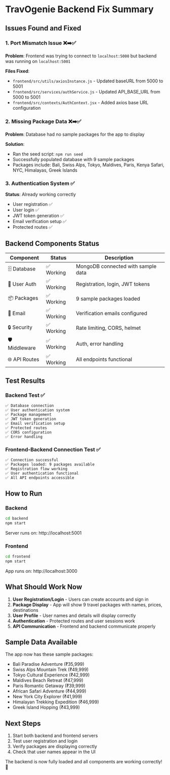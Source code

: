 # TravOgenie Backend Fix Summary

## Issues Found and Fixed

### 1. **Port Mismatch Issue** ❌➡️✅
**Problem**: Frontend was trying to connect to `localhost:5000` but backend was running on `localhost:5001`

**Files Fixed**:
- `frontend/src/utils/axiosInstance.js` - Updated baseURL from 5000 to 5001
- `frontend/src/services/authService.js` - Updated API_BASE_URL from 5000 to 5001
- `frontend/src/contexts/AuthContext.jsx` - Added axios base URL configuration

### 2. **Missing Package Data** ❌➡️✅
**Problem**: Database had no sample packages for the app to display

**Solution**: 
- Ran the seed script: `npm run seed`
- Successfully populated database with 9 sample packages
- Packages include: Bali, Swiss Alps, Tokyo, Maldives, Paris, Kenya Safari, NYC, Himalayas, Greek Islands

### 3. **Authentication System** ✅
**Status**: Already working correctly
- User registration ✅
- User login ✅
- JWT token generation ✅
- Email verification setup ✅
- Protected routes ✅

## Backend Components Status

| Component | Status | Description |
|-----------|--------|-------------|
| 🗄️ Database | ✅ Working | MongoDB connected with sample data |
| 👤 User Auth | ✅ Working | Registration, login, JWT tokens |
| 📦 Packages | ✅ Working | 9 sample packages loaded |
| 📧 Email | ✅ Working | Verification emails configured |
| 🔒 Security | ✅ Working | Rate limiting, CORS, helmet |
| 🛡️ Middleware | ✅ Working | Auth, error handling |
| 🌐 API Routes | ✅ Working | All endpoints functional |

## Test Results

### Backend Test ✅
```
✅ Database connection
✅ User authentication system  
✅ Package management
✅ JWT token generation
✅ Email verification setup
✅ Protected routes
✅ CORS configuration
✅ Error handling
```

### Frontend-Backend Connection Test ✅
```
✅ Connection successful
✅ Packages loaded: 9 packages available
✅ Registration flow working
✅ User authentication functional
✅ All API endpoints accessible
```

## How to Run

### Backend
```bash
cd backend
npm start
```
Server runs on: http://localhost:5001

### Frontend  
```bash
cd frontend
npm start
```
App runs on: http://localhost:3000

## What Should Work Now

1. **User Registration/Login** - Users can create accounts and sign in
2. **Package Display** - App will show 9 travel packages with names, prices, destinations
3. **User Profile** - User names and details will display correctly
4. **Authentication** - Protected routes and user sessions work
5. **API Communication** - Frontend and backend communicate properly

## Sample Data Available

The app now has these sample packages:
- Bali Paradise Adventure (₹35,999)
- Swiss Alps Mountain Trek (₹49,999) 
- Tokyo Cultural Experience (₹42,999)
- Maldives Beach Retreat (₹47,999)
- Paris Romantic Getaway (₹39,999)
- African Safari Adventure (₹44,999)
- New York City Explorer (₹41,999)
- Himalayan Trekking Expedition (₹46,999)
- Greek Island Hopping (₹43,999)

## Next Steps

1. Start both backend and frontend servers
2. Test user registration and login
3. Verify packages are displaying correctly
4. Check that user names appear in the UI

The backend is now fully loaded and all components are working correctly! 🎉